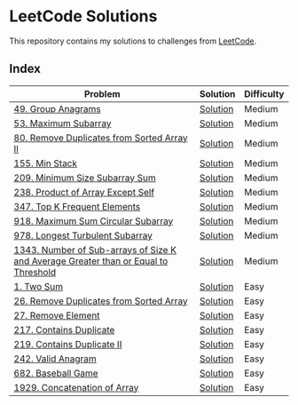 # LeetCode Solutions

This repository contains my solutions to challenges from [LeetCode](https://leetcode.com/).

## Index

| Problem | Solution | Difficulty |
| ------- | -------- | ---------- |
| [49. Group Anagrams](https://leetcode.com/problems/group-anagrams/) | [Solution](Medium/49-Group_Anagrams.py) | Medium |
| [53. Maximum Subarray](https://leetcode.com/problems/maximum-subarray/) | [Solution](Medium/53-Maximum_Subarray.py) | Medium |
| [80. Remove Duplicates from Sorted Array II](https://leetcode.com/problems/remove-duplicates-from-sorted-array-ii/) | [Solution](Medium/80-Remove_Duplicates_from_Sorted_Array_II.py) | Medium |
| [155. Min Stack](https://leetcode.com/problems/min-stack/) | [Solution](Medium/155-Min_Stack.py) | Medium |
| [209. Minimum Size Subarray Sum](https://leetcode.com/problems/minimum-size-subarray-sum/) | [Solution](Medium/209-Minimum_Size_Subarray_Sum.py) | Medium |
| [238. Product of Array Except Self](https://leetcode.com/problems/product-of-array-except-self/) | [Solution](Medium/238-Product_of_Array_Except_Self.py) | Medium |
| [347. Top K Frequent Elements](https://leetcode.com/problems/top-k-frequent-elements/) | [Solution](Medium/347-Top_K_Frequent_Elements.py) | Medium |
| [918. Maximum Sum Circular Subarray](https://leetcode.com/problems/maximum-sum-circular-subarray/) | [Solution](Medium/918-Maximum_Sum_Circular_Subarray.py) | Medium |
| [978. Longest Turbulent Subarray](https://leetcode.com/problems/longest-turbulent-subarray/) | [Solution](Medium/978-Longest_Turbulent_Subarray.py) | Medium |
| [1343. Number of Sub-arrays of Size K and Average Greater than or Equal to Threshold](https://leetcode.com/problems/number-of-sub-arrays-of-size-k-and-average-greater-than-or-equal-to-threshold/) | [Solution](Medium/1343-Number_of_Sub-arrays_of_Size_K.py) | Medium |
| [1. Two Sum](https://leetcode.com/problems/two-sum/) | [Solution](Easy/1-Two_Sum.py) | Easy |
| [26. Remove Duplicates from Sorted Array](https://leetcode.com/problems/remove-duplicates-from-sorted-array/) | [Solution](Easy/26-Remove_Duplicates_from_Sorted_Array.py) | Easy |
| [27. Remove Element](https://leetcode.com/problems/remove-duplicates-from-sorted-array/) | [Solution](Easy/27-Remove_Element.py) | Easy |
| [217. Contains Duplicate](https://leetcode.com/problems/contains-duplicate/) | [Solution](Easy/217-Contains_Duplicate.py) | Easy |
| [219. Contains Duplicate II](https://leetcode.com/problems/contains-duplicate-ii/) | [Solution](Easy/219-Contains_Duplicate_II.py) | Easy |
| [242. Valid Anagram](https://leetcode.com/problems/valid-anagram/) | [Solution](Easy/242-Valid_Anagram.py) | Easy |
| [682. Baseball Game](https://leetcode.com/problems/baseball-game/) | [Solution](Easy/682-Baseball_Game.py) | Easy |
| [1929. Concatenation of Array](https://leetcode.com/problems/concatenation-of-array/) | [Solution](Easy/1929-Concatenation_of_Array.py) | Easy |